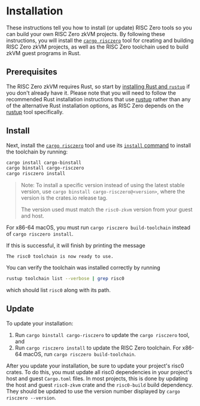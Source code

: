 # Installation

These instructions tell you how to install (or update) RISC Zero tools so you
can build your own RISC Zero zkVM projects. By following these instructions, you
will install the [`cargo risczero`][cargo-risczero] tool for creating and
building RISC Zero zkVM projects, as well as the RISC Zero toolchain used to
build zkVM guest programs in Rust.

## Prerequisites

The RISC Zero zkVM requires Rust, so start by [installing Rust and
`rustup`][install-rust] if you don't already have it. Please note that you will
need to follow the recommended Rust installation instructions that use [rustup]
rather than any of the alternative Rust installation options, as RISC Zero
depends on the [rustup] tool specifically.

## Install

Next, install the [`cargo risczero`][cargo-risczero] tool and use its [`install`
command][cargo-risczero] to install the toolchain by running:

```bash
cargo install cargo-binstall
cargo binstall cargo-risczero
cargo risczero install
```

> Note: To install a specific version instead of using the latest stable version, use `cargo binstall cargo-risczero@<version>`, where the version is the crates.io release tag.
>
> The version used must match the `risc0-zkvm` version from your guest and host.

For x86-64 macOS, you must run `cargo risczero build-toolchain` instead of
`cargo risczero install`.

If this is successful, it will finish by printing the message

```text
The risc0 toolchain is now ready to use.
```

You can verify the toolchain was installed correctly by running

```bash
rustup toolchain list --verbose | grep risc0
```

which should list `risc0` along with its path.

## Update

To update your installation:

1. Run `cargo binstall cargo-risczero` to update the `cargo risczero` tool, and
2. Run `cargo risczero install` to update the RISC Zero toolchain. For x86-64
   macOS, run `cargo risczero build-toolchain`.

After you update your installation, be sure to update your project's risc0
crates. To do this, you must update all risc0 dependencies in your project's
host and guest `Cargo.toml` files. In most projects, this is done by updating
the host and guest `risc0-zkvm` crate and the `risc0-build` build dependency.
They should be updated to use the version number displayed by `cargo risczero --version`.

[cargo-risczero]: https://crates.io/crates/cargo-risczero
[install-rust]: https://doc.rust-lang.org/cargo/getting-started/installation.html
[rustup]: https://rustup.rs/
